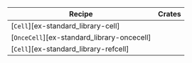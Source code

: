 | Recipe | Crates |
|---|---|
| [`Cell`][ex-standard_library-cell] | |
| [`OnceCell`][ex-standard_library-oncecell] | |
| [`Cell`][ex-standard_library-refcell] | |
